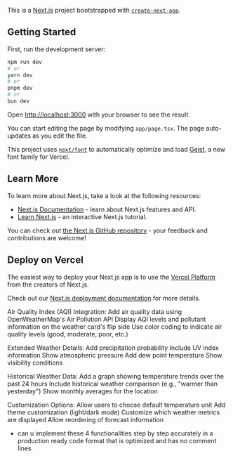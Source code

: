 This is a [Next.js](https://nextjs.org) project bootstrapped with [`create-next-app`](https://nextjs.org/docs/app/api-reference/cli/create-next-app).

## Getting Started

First, run the development server:

```bash
npm run dev
# or
yarn dev
# or
pnpm dev
# or
bun dev
```

Open [http://localhost:3000](http://localhost:3000) with your browser to see the result.

You can start editing the page by modifying `app/page.tsx`. The page auto-updates as you edit the file.

This project uses [`next/font`](https://nextjs.org/docs/app/building-your-application/optimizing/fonts) to automatically optimize and load [Geist](https://vercel.com/font), a new font family for Vercel.

## Learn More

To learn more about Next.js, take a look at the following resources:

- [Next.js Documentation](https://nextjs.org/docs) - learn about Next.js features and API.
- [Learn Next.js](https://nextjs.org/learn) - an interactive Next.js tutorial.

You can check out [the Next.js GitHub repository](https://github.com/vercel/next.js) - your feedback and contributions are welcome!

## Deploy on Vercel

The easiest way to deploy your Next.js app is to use the [Vercel Platform](https://vercel.com/new?utm_medium=default-template&filter=next.js&utm_source=create-next-app&utm_campaign=create-next-app-readme) from the creators of Next.js.

Check out our [Next.js deployment documentation](https://nextjs.org/docs/app/building-your-application/deploying) for more details.

Air Quality Index (AQI) Integration:
Add air quality data using OpenWeatherMap's Air Pollution API
Display AQI levels and pollutant information on the weather card's flip side
Use color coding to indicate air quality levels (good, moderate, poor, etc.)

Extended Weather Details:
Add precipitation probability
Include UV index information
Show atmospheric pressure
Add dew point temperature
Show visibility conditions

Historical Weather Data:
Add a graph showing temperature trends over the past 24 hours
Include historical weather comparison (e.g., "warmer than yesterday")
Show monthly averages for the location

Customization Options:
Allow users to choose default temperature unit
Add theme customization (light/dark mode)
Customize which weather metrics are displayed
Allow reordering of forecast information

- can u implement these 4 functionalities step by step accurately in a production ready code format that is optimized and has no comment lines
